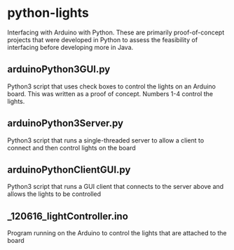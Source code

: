 python-lights
=============

Interfacing with Arduino with Python. These are primarily 
proof-of-concept projects that were developed in Python to assess the 
feasibility of interfacing before developing more in Java.

arduinoPython3GUI.py
--------------------

Python3 script that uses check boxes to control the lights on an Arduino 
board. This was written as a proof of concept. Numbers 1-4 control the lights.

arduinoPython3Server.py
-----------------------

Python3 script that runs a single-threaded server to allow a client to 
connect and then control lights on the board

arduinoPythonClientGUI.py
-------------------------

Python3 script that runs a GUI client that connects to the server above 
and allows the lights to be controlled


_120616_lightController.ino
---------------------------

Program running on the Arduino to control the lights that are attached 
to the board


